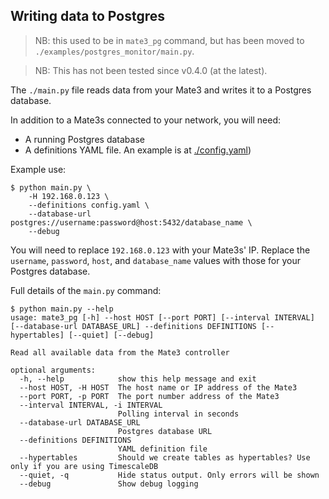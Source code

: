 ## Writing data to Postgres

> NB: this used to be in `mate3_pg` command, but has been moved to `./examples/postgres_monitor/main.py`.

> NB: This has not been tested since v0.4.0 (at the latest).

The `./main.py` file reads data from your Mate3 and writes it to a Postgres database.

In addition to a Mate3s connected to your network, you will need:

* A running Postgres database
* A definitions YAML file. An example is at [./config.yaml](./config.yaml))

Example use:

```
$ python main.py \
    -H 192.168.0.123 \ 
    --definitions config.yaml \
    --database-url postgres://username:password@host:5432/database_name \
    --debug
```

You will need to replace `192.168.0.123` with your Mate3s' IP. Replace the `username`, `password`, `host`, and `database_name` values with those for your Postgres database.

Full details of the `main.py` command:

```
$ python main.py --help
usage: mate3_pg [-h] --host HOST [--port PORT] [--interval INTERVAL] [--database-url DATABASE_URL] --definitions DEFINITIONS [--hypertables] [--quiet] [--debug]

Read all available data from the Mate3 controller

optional arguments:
  -h, --help            show this help message and exit
  --host HOST, -H HOST  The host name or IP address of the Mate3
  --port PORT, -p PORT  The port number address of the Mate3
  --interval INTERVAL, -i INTERVAL
                        Polling interval in seconds
  --database-url DATABASE_URL
                        Postgres database URL
  --definitions DEFINITIONS
                        YAML definition file
  --hypertables         Should we create tables as hypertables? Use only if you are using TimescaleDB
  --quiet, -q           Hide status output. Only errors will be shown
  --debug               Show debug logging
```  